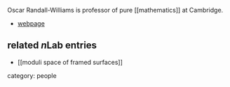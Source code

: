 
Oscar Randall-Williams is professor of pure [[mathematics]] at Cambridge.

* [webpage](https://www.dpmms.cam.ac.uk/~or257/)

## related $n$Lab entries

* [[moduli space of framed surfaces]]

category: people

